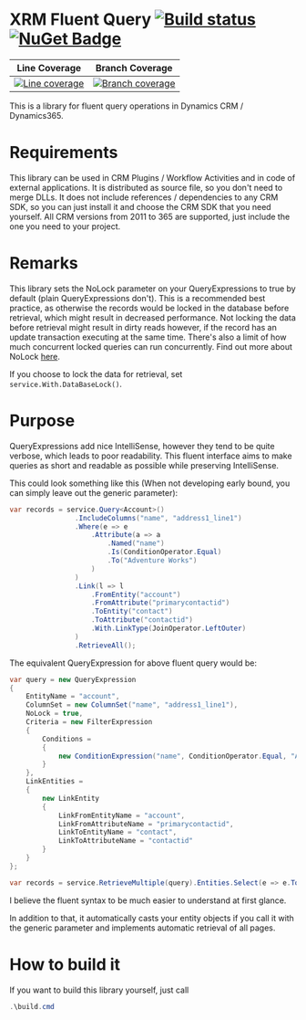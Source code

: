 # XRM Fluent Query [![Build status](https://ci.appveyor.com/api/projects/status/x0o7dqnhnwi2i8bk?svg=true)](https://ci.appveyor.com/project/DigitalFlow/xrm-fluent-query) [![NuGet Badge](https://buildstats.info/nuget/Xrm.Oss.FluentQuery.Sources)](https://www.nuget.org/packages/Xrm.Oss.FluentQuery.Sources)

|Line Coverage|Branch Coverage|
|-----|-----------------|
|[![Line coverage](https://cdn.rawgit.com/digitalflow/xrm-fluent-query/master/reports/badge_linecoverage.svg)](https://cdn.rawgit.com/digitalflow/xrm-fluent-query/master/reports/index.htm)|[![Branch coverage](https://cdn.rawgit.com/digitalflow/xrm-fluent-query/master/reports/badge_branchcoverage.svg)](https://cdn.rawgit.com/digitalflow/xrm-fluent-query/master/reports/index.htm)|

This is a library for fluent query operations in Dynamics CRM / Dynamics365.

# Requirements
This library can be used in CRM Plugins / Workflow Activities and in code of external applications. It is distributed as source file, so you don't need to merge DLLs.
It does not include references / dependencies to any CRM SDK, so you can just install it and choose the CRM SDK that you need yourself.
All CRM versions from 2011 to 365 are supported, just include the one you need to your project.

# Remarks
This library sets the NoLock parameter on your QueryExpressions to true by default (plain QueryExpressions don't).
This is a recommended best practice, as otherwise the records would be locked in the database before retrieval, which might result in decreased performance.
Not locking the data before retrieval might result in dirty reads however, if the record has an update transaction executing at the same time.
There's also a limit of how much concurrent locked queries can run concurrently. Find out more about NoLock [here](https://msdn.microsoft.com/en-us/library/microsoft.xrm.sdk.query.queryexpression.nolock.aspx).

If you choose to lock the data for retrieval, set `service.With.DataBaseLock()`.

# Purpose
QueryExpressions add nice IntelliSense, however they tend to be quite verbose, which leads to poor readability.
This fluent interface aims to make queries as short and readable as possible while preserving IntelliSense.

This could look something like this (When not developing early bound, you can simply leave out the generic parameter):
```C#
var records = service.Query<Account>()
                .IncludeColumns("name", "address1_line1")
                .Where(e => e
                    .Attribute(a => a
                        .Named("name")
                        .Is(ConditionOperator.Equal)
                        .To("Adventure Works")
                    )
                )
                .Link(l => l
                    .FromEntity("account")
                    .FromAttribute("primarycontactid")
                    .ToEntity("contact")
                    .ToAttribute("contactid")
                    .With.LinkType(JoinOperator.LeftOuter)
                )
                .RetrieveAll();
```

The equivalent QueryExpression for above fluent query would be:
```C#
var query = new QueryExpression
{
	EntityName = "account",
	ColumnSet = new ColumnSet("name", "address1_line1"),
	NoLock = true,
	Criteria = new FilterExpression
	{
		Conditions =
		{
			new ConditionExpression("name", ConditionOperator.Equal, "Adventure Works")
		}
	},
	LinkEntities =
	{
		new LinkEntity
		{
			LinkFromEntityName = "account",
			LinkFromAttributeName = "primarycontactid",
			LinkToEntityName = "contact",
			LinkToAttributeName = "contactid"
		}
	}
};

var records = service.RetrieveMultiple(query).Entities.Select(e => e.ToEntity<Account>()).ToList();
```

I believe the fluent syntax to be much easier to understand at first glance. 

In addition to that, it automatically casts your entity objects if you call it with the generic parameter and implements automatic retrieval of all pages.

# How to build it
If you want to build this library yourself, just call 

```PowerShell
.\build.cmd
```
